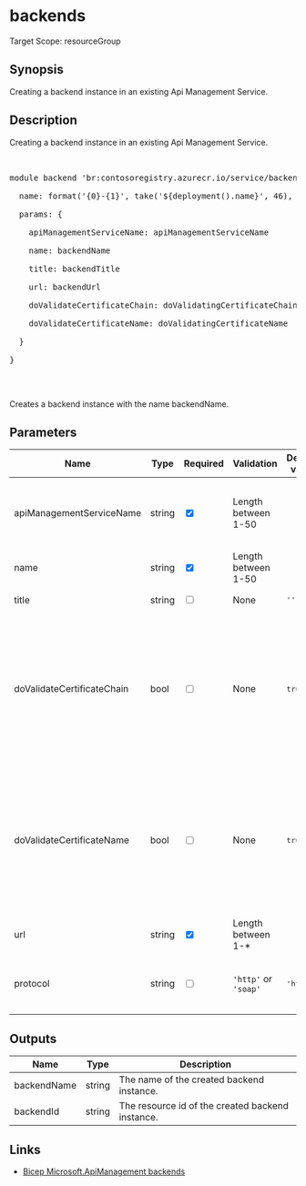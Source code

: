 ﻿# backends

Target Scope: resourceGroup

## Synopsis
Creating a backend instance in an existing Api Management Service.

## Description
Creating a backend instance in an existing Api Management Service.<br>
<pre><br>
module backend 'br:contosoregistry.azurecr.io/service/backends.bicep' = {<br>
  name: format('{0}-{1}', take('${deployment().name}', 46), 'backends')<br>
  params: {<br>
    apiManagementServiceName: apiManagementServiceName<br>
    name: backendName<br>
    title: backendTitle<br>
    url: backendUrl<br>
    doValidateCertificateChain: doValidatingCertificateChain<br>
    doValidateCertificateName: doValidatingCertificateName<br>
  }<br>
}<br>
</pre><br>
<p>Creates a backend instance with the name backendName.</p>

## Parameters
| Name | Type | Required | Validation | Default value | Description |
| -- |  -- | -- | -- | -- | -- |
| apiManagementServiceName | string | <input type="checkbox" checked> | Length between 1-50 | <pre></pre> | The name of the existing API Management service instance. |
| name | string | <input type="checkbox" checked> | Length between 1-50 | <pre></pre> | The name of the backend. |
| title | string | <input type="checkbox"> | None | <pre>''</pre> | Backend Title |
| doValidateCertificateChain | bool | <input type="checkbox"> | None | <pre>true</pre> | Flag indicating whether SSL certificate chain validation should be done when using self-signed certificates for this backend host. Default is true. |
| doValidateCertificateName | bool | <input type="checkbox"> | None | <pre>true</pre> | Flag indicating whether SSL certificate name validation should be done when using self-signed certificates for this backend host. Default is true. |
| url | string | <input type="checkbox" checked> | Length between 1-* | <pre></pre> | Runtime Url of the Backend. |
| protocol | string | <input type="checkbox"> | `'http'` or `'soap'` | <pre>'http'</pre> | Backend communication protocol. You need to define one type. |

## Outputs
| Name | Type | Description |
| -- |  -- | -- |
| backendName | string | The name of the created backend instance. |
| backendId | string | The resource id of the created backend instance. |

## Links
- [Bicep Microsoft.ApiManagement backends](https://learn.microsoft.com/en-us/azure/templates/microsoft.apimanagement/service/backends?pivots=deployment-language-bicep)
